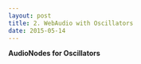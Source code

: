 ```yaml
---
layout: post
title: 2. WebAudio with Oscillators
date: 2015-05-14
---
```

**AudioNodes for Oscillators**
